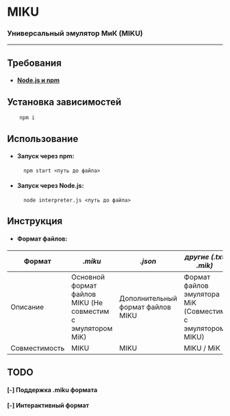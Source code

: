 # MIKU

### Универсальный эмулятор МиК (MIKU)

---

## Требования

- #### [Node.js и npm](https://nodejs.org/ru/download/)

## Установка зависимостей

        npm i

## Использование

- #### Запуск через npm:
        npm start <путь до файла>
- #### Запуск через Node.js:
        node interpreter.js <путь до файла>

## Инструкция

- #### Формат файлов:
|Формат|*.miku*|*.json*|*другие (.txt .mik)*|
|--|--|--|--|
|Описание|Основной формат файлов MIKU (Не совместим с эмулятором MiK)|Дополнительный формат файлов MIKU |Формат файлов эмулятора MiK (Совместим с эмулятором MIKU)|
|Совместимость|MIKU|MIKU|MIKU / MiK|

## TODO
#### [-] Поддержка .miku формата
#### [-] Интерактивный формат
